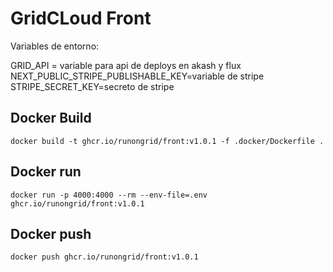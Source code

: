 
# GridCLoud Front 
Variables de entorno:

GRID_API = variable para api de deploys en akash y flux
NEXT_PUBLIC_STRIPE_PUBLISHABLE_KEY=variable de stripe
STRIPE_SECRET_KEY=secreto de stripe

## Docker Build

`docker build -t ghcr.io/runongrid/front:v1.0.1 -f .docker/Dockerfile .`

## Docker run

`docker run -p 4000:4000 --rm --env-file=.env ghcr.io/runongrid/front:v1.0.1`

## Docker push

`docker push ghcr.io/runongrid/front:v1.0.1`